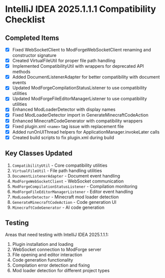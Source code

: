 # IntelliJ IDEA 2025.1.1.1 Compatibility Checklist

## Completed Items

- [x] Fixed WebSocketClient to ModForgeWebSocketClient renaming and constructor signature
- [x] Created VirtualFileUtil for proper file path handling
- [x] Implemented CompatibilityUtil with wrappers for deprecated API methods
- [x] Added DocumentListenerAdapter for better compatibility with document events
- [x] Updated ModForgeCompilationStatusListener to use compatibility utilities
- [x] Updated ModForgeFileEditorManagerListener to use compatibility utilities
- [x] Enhanced ModLoaderDetector with display names
- [x] Fixed ModLoaderDetector import in GenerateMinecraftCodeAction
- [x] Enhanced MinecraftCodeGenerator with compatibility wrappers
- [x] Fixed plugin.xml `<name>` tag issue with replacement file
- [x] Added runOnUIThread helpers for ApplicationManager.invokeLater calls
- [x] Created build scripts to fix plugin.xml during build

## Key Classes Updated

1. `CompatibilityUtil` - Core compatibility utilities
2. `VirtualFileUtil` - File path handling utilities
3. `DocumentListenerAdapter` - Document event handling
4. `ModForgeWebSocketClient` - WebSocket communication
5. `ModForgeCompilationStatusListener` - Compilation monitoring
6. `ModForgeFileEditorManagerListener` - Editor event handling
7. `ModLoaderDetector` - Minecraft mod loader detection
8. `GenerateMinecraftCodeAction` - Code generation UI
9. `MinecraftCodeGenerator` - AI code generation

## Testing

Areas that need testing with IntelliJ IDEA 2025.1.1.1:

1. Plugin installation and loading
2. WebSocket connection to ModForge server
3. File opening and editor interaction
4. Code generation functionality
5. Compilation error detection and fixing
6. Mod loader detection for different project types